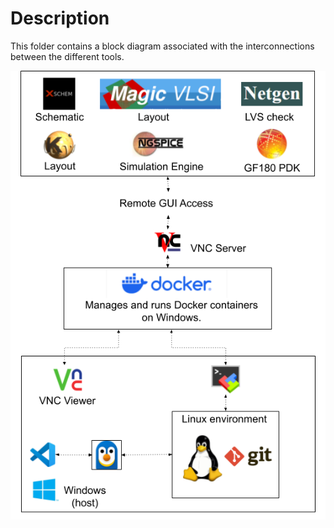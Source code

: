 # Description

This folder contains a block diagram associated with the interconnections between the different tools.

<p align="center">
   <img src="./img/Tool_interaction_diagram.png" width="600" />
</p>  
